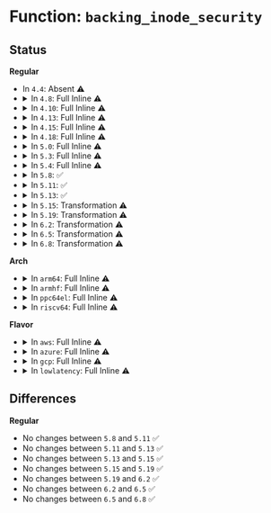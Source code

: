 # Function: <code>backing_inode_security</code>

## Status
<b>Regular</b>
<ul>
<li>
In <code>4.4</code>: Absent ⚠️
</li>
<li>
<details>
<summary>In <code>4.8</code>: Full Inline ⚠️</summary>

**Collision:** Unique Static

**Inline:** Full

**Transformation:** False

**Instances:**

```
In security/selinux/hooks.c (ffffffff81379ed7)
Location: security/selinux/hooks.c:310
Inline: True
Inline callers:
  - security/selinux/hooks.c:selinux_inode_post_setxattr
  - security/selinux/hooks.c:selinux_inode_setxattr
  - security/selinux/hooks.c:selinux_inode_rename
  - security/selinux/hooks.c:selinux_inode_rename
  - security/selinux/hooks.c:selinux_sb_remount
  - security/selinux/hooks.c:selinux_binder_transfer_file
  - security/selinux/hooks.c:may_link
  - security/selinux/hooks.c:selinux_sb_show_options
  - security/selinux/hooks.c:selinux_sb_clone_mnt_opts
  - security/selinux/hooks.c:selinux_sb_clone_mnt_opts
  - security/selinux/hooks.c:selinux_sb_clone_mnt_opts
  - security/selinux/hooks.c:selinux_sb_clone_mnt_opts
  - security/selinux/hooks.c:selinux_sb_clone_mnt_opts
```
</details>
</li>
<li>
<details>
<summary>In <code>4.10</code>: Full Inline ⚠️</summary>

**Collision:** Unique Static

**Inline:** Full

**Transformation:** False

**Instances:**

```
In security/selinux/hooks.c (ffffffff813905d7)
Location: security/selinux/hooks.c:311
Inline: True
Inline callers:
  - security/selinux/hooks.c:selinux_inode_post_setxattr
  - security/selinux/hooks.c:selinux_inode_setxattr
  - security/selinux/hooks.c:selinux_inode_rename
  - security/selinux/hooks.c:selinux_inode_rename
  - security/selinux/hooks.c:selinux_sb_remount
  - security/selinux/hooks.c:selinux_binder_transfer_file
  - security/selinux/hooks.c:may_link
  - security/selinux/hooks.c:selinux_sb_show_options
  - security/selinux/hooks.c:selinux_sb_clone_mnt_opts
  - security/selinux/hooks.c:selinux_sb_clone_mnt_opts
  - security/selinux/hooks.c:selinux_sb_clone_mnt_opts
  - security/selinux/hooks.c:selinux_sb_clone_mnt_opts
  - security/selinux/hooks.c:selinux_sb_clone_mnt_opts
```
</details>
</li>
<li>
<details>
<summary>In <code>4.13</code>: Full Inline ⚠️</summary>

**Collision:** Unique Static

**Inline:** Full

**Transformation:** False

**Instances:**

```
In security/selinux/hooks.c (ffffffff813a6a17)
Location: security/selinux/hooks.c:303
Inline: True
Inline callers:
  - security/selinux/hooks.c:selinux_inode_post_setxattr
  - security/selinux/hooks.c:selinux_inode_setxattr
  - security/selinux/hooks.c:selinux_inode_rename
  - security/selinux/hooks.c:selinux_inode_rename
  - security/selinux/hooks.c:selinux_sb_remount
  - security/selinux/hooks.c:selinux_binder_transfer_file
  - security/selinux/hooks.c:may_link
  - security/selinux/hooks.c:selinux_sb_show_options
  - security/selinux/hooks.c:selinux_sb_clone_mnt_opts
  - security/selinux/hooks.c:selinux_sb_clone_mnt_opts
  - security/selinux/hooks.c:selinux_sb_clone_mnt_opts
  - security/selinux/hooks.c:selinux_sb_clone_mnt_opts
  - security/selinux/hooks.c:selinux_sb_clone_mnt_opts
```
</details>
</li>
<li>
<details>
<summary>In <code>4.15</code>: Full Inline ⚠️</summary>

**Collision:** Unique Static

**Inline:** Full

**Transformation:** False

**Instances:**

```
In security/selinux/hooks.c (ffffffff813cc463)
Location: security/selinux/hooks.c:304
Inline: True
Inline callers:
  - security/selinux/hooks.c:selinux_inode_post_setxattr
  - security/selinux/hooks.c:selinux_inode_setxattr
  - security/selinux/hooks.c:selinux_inode_rename
  - security/selinux/hooks.c:selinux_inode_rename
  - security/selinux/hooks.c:selinux_sb_remount
  - security/selinux/hooks.c:selinux_binder_transfer_file
  - security/selinux/hooks.c:may_link
  - security/selinux/hooks.c:selinux_sb_show_options
  - security/selinux/hooks.c:selinux_sb_clone_mnt_opts
  - security/selinux/hooks.c:selinux_sb_clone_mnt_opts
  - security/selinux/hooks.c:selinux_sb_clone_mnt_opts
  - security/selinux/hooks.c:selinux_sb_clone_mnt_opts
  - security/selinux/hooks.c:selinux_sb_clone_mnt_opts
```
</details>
</li>
<li>
<details>
<summary>In <code>4.18</code>: Full Inline ⚠️</summary>

**Collision:** Unique Static

**Inline:** Full

**Transformation:** False

**Instances:**

```
In security/selinux/hooks.c (ffffffff814005ee)
Location: security/selinux/hooks.c:336
Inline: True
Inline callers:
  - security/selinux/hooks.c:selinux_inode_post_setxattr
  - security/selinux/hooks.c:selinux_inode_setxattr
  - security/selinux/hooks.c:selinux_inode_rename
  - security/selinux/hooks.c:selinux_inode_rename
  - security/selinux/hooks.c:selinux_sb_remount
  - security/selinux/hooks.c:selinux_binder_transfer_file
  - security/selinux/hooks.c:may_link
  - security/selinux/hooks.c:selinux_sb_show_options
  - security/selinux/hooks.c:selinux_sb_clone_mnt_opts
  - security/selinux/hooks.c:selinux_sb_clone_mnt_opts
  - security/selinux/hooks.c:selinux_sb_clone_mnt_opts
  - security/selinux/hooks.c:selinux_sb_clone_mnt_opts
  - security/selinux/hooks.c:selinux_sb_clone_mnt_opts
```
</details>
</li>
<li>
<details>
<summary>In <code>5.0</code>: Full Inline ⚠️</summary>

**Collision:** Unique Static

**Inline:** Full

**Transformation:** False

**Instances:**

```
In security/selinux/hooks.c (ffffffff8141c66e)
Location: security/selinux/hooks.c:321
Inline: True
Inline callers:
  - security/selinux/hooks.c:selinux_inode_post_setxattr
  - security/selinux/hooks.c:selinux_inode_setxattr
  - security/selinux/hooks.c:selinux_inode_rename
  - security/selinux/hooks.c:selinux_inode_rename
  - security/selinux/hooks.c:selinux_sb_remount
  - security/selinux/hooks.c:selinux_binder_transfer_file
  - security/selinux/hooks.c:may_link
  - security/selinux/hooks.c:selinux_sb_show_options
  - security/selinux/hooks.c:selinux_sb_clone_mnt_opts
  - security/selinux/hooks.c:selinux_sb_clone_mnt_opts
  - security/selinux/hooks.c:selinux_sb_clone_mnt_opts
  - security/selinux/hooks.c:selinux_sb_clone_mnt_opts
  - security/selinux/hooks.c:selinux_sb_clone_mnt_opts
```
</details>
</li>
<li>
<details>
<summary>In <code>5.3</code>: Full Inline ⚠️</summary>

**Collision:** Unique Static

**Inline:** Full

**Transformation:** False

**Instances:**

```
In security/selinux/hooks.c (ffffffff8144a05f)
Location: security/selinux/hooks.c:322
Inline: True
Inline callers:
  - security/selinux/hooks.c:selinux_inode_post_setxattr
  - security/selinux/hooks.c:selinux_inode_setxattr
  - security/selinux/hooks.c:selinux_inode_rename
  - security/selinux/hooks.c:selinux_inode_rename
  - security/selinux/hooks.c:selinux_sb_remount
  - security/selinux/hooks.c:selinux_binder_transfer_file
  - security/selinux/hooks.c:may_link
  - security/selinux/hooks.c:selinux_sb_show_options
  - security/selinux/hooks.c:selinux_sb_clone_mnt_opts
  - security/selinux/hooks.c:selinux_sb_clone_mnt_opts
  - security/selinux/hooks.c:selinux_sb_clone_mnt_opts
  - security/selinux/hooks.c:selinux_sb_clone_mnt_opts
  - security/selinux/hooks.c:selinux_sb_clone_mnt_opts
```
</details>
</li>
<li>
<details>
<summary>In <code>5.4</code>: Full Inline ⚠️</summary>

**Collision:** Unique Static

**Inline:** Full

**Transformation:** False

**Instances:**

```
In security/selinux/hooks.c (ffffffff81463d6f)
Location: security/selinux/hooks.c:324
Inline: True
Inline callers:
  - security/selinux/hooks.c:selinux_inode_post_setxattr
  - security/selinux/hooks.c:selinux_inode_setxattr
  - security/selinux/hooks.c:selinux_inode_rename
  - security/selinux/hooks.c:selinux_inode_rename
  - security/selinux/hooks.c:selinux_sb_remount
  - security/selinux/hooks.c:selinux_binder_transfer_file
  - security/selinux/hooks.c:may_link
  - security/selinux/hooks.c:selinux_sb_show_options
  - security/selinux/hooks.c:selinux_sb_clone_mnt_opts
  - security/selinux/hooks.c:selinux_sb_clone_mnt_opts
  - security/selinux/hooks.c:selinux_sb_clone_mnt_opts
  - security/selinux/hooks.c:selinux_sb_clone_mnt_opts
  - security/selinux/hooks.c:selinux_sb_clone_mnt_opts
```
</details>
</li>
<li>
<details>
<summary>In <code>5.8</code>: ✅</summary>

```c
struct inode_security_struct *backing_inode_security(struct dentry *dentry);
```

**Collision:** Unique Static

**Inline:** No

**Transformation:** False

**Instances:**

```
In security/selinux/hooks.c (ffffffff814b7d80)
Location: security/selinux/hooks.c:309
Inline: False
Direct callers:
  - security/selinux/hooks.c:selinux_inode_post_setxattr
  - security/selinux/hooks.c:selinux_inode_setxattr
  - security/selinux/hooks.c:selinux_sb_remount
  - security/selinux/hooks.c:selinux_binder_transfer_file
  - security/selinux/hooks.c:may_rename
  - security/selinux/hooks.c:may_rename
  - security/selinux/hooks.c:may_link
  - security/selinux/hooks.c:selinux_sb_show_options
  - security/selinux/hooks.c:selinux_sb_clone_mnt_opts
  - security/selinux/hooks.c:selinux_sb_clone_mnt_opts
  - security/selinux/hooks.c:selinux_sb_clone_mnt_opts
```
**Symbols:**

```
ffffffff814b7d80-ffffffff814b7de3: backing_inode_security (STB_LOCAL)
```
</details>
</li>
<li>
<details>
<summary>In <code>5.11</code>: ✅</summary>

```c
struct inode_security_struct *backing_inode_security(struct dentry *dentry);
```

**Collision:** Unique Static

**Inline:** No

**Transformation:** False

**Instances:**

```
In security/selinux/hooks.c (ffffffff814d5a90)
Location: security/selinux/hooks.c:310
Inline: False
Direct callers:
  - security/selinux/hooks.c:selinux_inode_post_setxattr
  - security/selinux/hooks.c:selinux_inode_setxattr
  - security/selinux/hooks.c:selinux_sb_remount
  - security/selinux/hooks.c:selinux_binder_transfer_file
  - security/selinux/hooks.c:may_rename
  - security/selinux/hooks.c:may_rename
  - security/selinux/hooks.c:may_link
  - security/selinux/hooks.c:selinux_sb_show_options
  - security/selinux/hooks.c:selinux_sb_clone_mnt_opts
  - security/selinux/hooks.c:selinux_sb_clone_mnt_opts
  - security/selinux/hooks.c:selinux_sb_clone_mnt_opts
```
**Symbols:**

```
ffffffff814d5a90-ffffffff814d5af3: backing_inode_security (STB_LOCAL)
```
</details>
</li>
<li>
<details>
<summary>In <code>5.13</code>: ✅</summary>

```c
struct inode_security_struct *backing_inode_security(struct dentry *dentry);
```

**Collision:** Unique Static

**Inline:** No

**Transformation:** False

**Instances:**

```
In security/selinux/hooks.c (ffffffff814dc8f0)
Location: security/selinux/hooks.c:346
Inline: False
Direct callers:
  - security/selinux/hooks.c:selinux_inode_post_setxattr
  - security/selinux/hooks.c:selinux_inode_setxattr
  - security/selinux/hooks.c:selinux_sb_remount
  - security/selinux/hooks.c:selinux_sb_mnt_opts_compat
  - security/selinux/hooks.c:selinux_binder_transfer_file
  - security/selinux/hooks.c:may_rename
  - security/selinux/hooks.c:may_rename
  - security/selinux/hooks.c:may_link
  - security/selinux/hooks.c:selinux_sb_show_options
  - security/selinux/hooks.c:selinux_sb_clone_mnt_opts
  - security/selinux/hooks.c:selinux_sb_clone_mnt_opts
  - security/selinux/hooks.c:selinux_sb_clone_mnt_opts
  - security/selinux/hooks.c:selinux_sb_clone_mnt_opts
  - security/selinux/hooks.c:selinux_sb_clone_mnt_opts
```
**Symbols:**

```
ffffffff814dc8f0-ffffffff814dc953: backing_inode_security (STB_LOCAL)
```
</details>
</li>
<li>
<details>
<summary>In <code>5.15</code>: Transformation ⚠️</summary>

```c
struct inode_security_struct *backing_inode_security(struct dentry *dentry);
```

**Collision:** Unique Static

**Inline:** No

**Transformation:** True

**Instances:**

```
In security/selinux/hooks.c (0)
Location: security/selinux/hooks.c:323
Inline: False
Direct callers:
  - security/selinux/hooks.c:selinux_inode_post_setxattr
  - security/selinux/hooks.c:selinux_inode_setxattr
  - security/selinux/hooks.c:selinux_sb_remount
  - security/selinux/hooks.c:selinux_sb_mnt_opts_compat
  - security/selinux/hooks.c:selinux_binder_transfer_file
  - security/selinux/hooks.c:may_rename
  - security/selinux/hooks.c:may_rename
  - security/selinux/hooks.c:may_link
  - security/selinux/hooks.c:selinux_sb_show_options
  - security/selinux/hooks.c:selinux_sb_clone_mnt_opts
  - security/selinux/hooks.c:selinux_sb_clone_mnt_opts
  - security/selinux/hooks.c:selinux_sb_clone_mnt_opts
  - security/selinux/hooks.c:selinux_sb_clone_mnt_opts
  - security/selinux/hooks.c:selinux_sb_clone_mnt_opts
```
**Symbols:**

```
ffffffff81535da0-ffffffff81535e14: backing_inode_security (STB_LOCAL)
ffffffff81cd3dc1-ffffffff81cd3dd6: backing_inode_security.cold (STB_LOCAL)
```
</details>
</li>
<li>
<details>
<summary>In <code>5.19</code>: Transformation ⚠️</summary>

```c
struct inode_security_struct *backing_inode_security(struct dentry *dentry);
```

**Collision:** Unique Static

**Inline:** No

**Transformation:** True

**Instances:**

```
In security/selinux/hooks.c (0)
Location: security/selinux/hooks.c:309
Inline: False
Direct callers:
  - security/selinux/hooks.c:selinux_inode_post_setxattr
  - security/selinux/hooks.c:selinux_inode_setxattr
  - security/selinux/hooks.c:selinux_sb_remount
  - security/selinux/hooks.c:selinux_sb_mnt_opts_compat
  - security/selinux/hooks.c:selinux_binder_transfer_file
  - security/selinux/hooks.c:may_rename
  - security/selinux/hooks.c:may_rename
  - security/selinux/hooks.c:may_link
  - security/selinux/hooks.c:selinux_sb_show_options
  - security/selinux/hooks.c:selinux_sb_clone_mnt_opts
  - security/selinux/hooks.c:selinux_sb_clone_mnt_opts
  - security/selinux/hooks.c:selinux_sb_clone_mnt_opts
  - security/selinux/hooks.c:selinux_sb_clone_mnt_opts
  - security/selinux/hooks.c:selinux_sb_clone_mnt_opts
```
**Symbols:**

```
ffffffff815cc320-ffffffff815cc3a0: backing_inode_security (STB_LOCAL)
ffffffff81e86dd4-ffffffff81e86de9: backing_inode_security.cold (STB_LOCAL)
```
</details>
</li>
<li>
<details>
<summary>In <code>6.2</code>: Transformation ⚠️</summary>

```c
struct inode_security_struct *backing_inode_security(struct dentry *dentry);
```

**Collision:** Unique Static

**Inline:** No

**Transformation:** True

**Instances:**

```
In security/selinux/hooks.c (0)
Location: security/selinux/hooks.c:311
Inline: False
Direct callers:
  - security/selinux/hooks.c:selinux_inode_post_setxattr
  - security/selinux/hooks.c:selinux_inode_setxattr
  - security/selinux/hooks.c:selinux_sb_remount
  - security/selinux/hooks.c:selinux_sb_mnt_opts_compat
  - security/selinux/hooks.c:selinux_binder_transfer_file
  - security/selinux/hooks.c:may_rename
  - security/selinux/hooks.c:may_rename
  - security/selinux/hooks.c:may_link
  - security/selinux/hooks.c:selinux_sb_show_options
  - security/selinux/hooks.c:selinux_sb_clone_mnt_opts
  - security/selinux/hooks.c:selinux_sb_clone_mnt_opts
  - security/selinux/hooks.c:selinux_sb_clone_mnt_opts
  - security/selinux/hooks.c:selinux_sb_clone_mnt_opts
  - security/selinux/hooks.c:selinux_sb_clone_mnt_opts
```
**Symbols:**

```
ffffffff81679530-ffffffff816795b0: backing_inode_security (STB_LOCAL)
ffffffff8207379a-ffffffff820737af: backing_inode_security.cold (STB_LOCAL)
```
</details>
</li>
<li>
<details>
<summary>In <code>6.5</code>: Transformation ⚠️</summary>

```c
struct inode_security_struct *backing_inode_security(struct dentry *dentry);
```

**Collision:** Unique Static

**Inline:** No

**Transformation:** True

**Instances:**

```
In security/selinux/hooks.c (0)
Location: security/selinux/hooks.c:307
Inline: False
Direct callers:
  - security/selinux/hooks.c:selinux_inode_post_setxattr
  - security/selinux/hooks.c:selinux_inode_setxattr
  - security/selinux/hooks.c:selinux_sb_remount
  - security/selinux/hooks.c:selinux_sb_mnt_opts_compat
  - security/selinux/hooks.c:selinux_binder_transfer_file
  - security/selinux/hooks.c:may_rename
  - security/selinux/hooks.c:may_rename
  - security/selinux/hooks.c:may_link
  - security/selinux/hooks.c:selinux_sb_show_options
  - security/selinux/hooks.c:selinux_sb_clone_mnt_opts
  - security/selinux/hooks.c:selinux_sb_clone_mnt_opts
  - security/selinux/hooks.c:selinux_sb_clone_mnt_opts
  - security/selinux/hooks.c:selinux_sb_clone_mnt_opts
  - security/selinux/hooks.c:selinux_sb_clone_mnt_opts
```
**Symbols:**

```
ffffffff816b16e0-ffffffff816b1760: backing_inode_security (STB_LOCAL)
ffffffff820f3394-ffffffff820f33a9: backing_inode_security.cold (STB_LOCAL)
```
</details>
</li>
<li>
<details>
<summary>In <code>6.8</code>: Transformation ⚠️</summary>

```c
struct inode_security_struct *backing_inode_security(struct dentry *dentry);
```

**Collision:** Unique Static

**Inline:** No

**Transformation:** True

**Instances:**

```
In security/selinux/hooks.c (0)
Location: security/selinux/hooks.c:335
Inline: False
Direct callers:
  - security/selinux/hooks.c:selinux_inode_post_setxattr
  - security/selinux/hooks.c:selinux_inode_setxattr
  - security/selinux/hooks.c:selinux_sb_remount
  - security/selinux/hooks.c:selinux_sb_mnt_opts_compat
  - security/selinux/hooks.c:selinux_binder_transfer_file
  - security/selinux/hooks.c:may_rename
  - security/selinux/hooks.c:may_rename
  - security/selinux/hooks.c:may_link
  - security/selinux/hooks.c:selinux_sb_show_options
  - security/selinux/hooks.c:selinux_sb_clone_mnt_opts
  - security/selinux/hooks.c:selinux_sb_clone_mnt_opts
  - security/selinux/hooks.c:selinux_sb_clone_mnt_opts
  - security/selinux/hooks.c:selinux_sb_clone_mnt_opts
  - security/selinux/hooks.c:selinux_sb_clone_mnt_opts
```
**Symbols:**

```
ffffffff816ee770-ffffffff816ee7f0: backing_inode_security (STB_LOCAL)
ffffffff821d050b-ffffffff821d0520: backing_inode_security.cold (STB_LOCAL)
```
</details>
</li>
</ul>
<b>Arch</b>
<ul>
<li>
<details>
<summary>In <code>arm64</code>: Full Inline ⚠️</summary>

**Collision:** Unique Static

**Inline:** Full

**Transformation:** False

**Instances:**

```
In security/selinux/hooks.c (ffff800010551d94)
Location: security/selinux/hooks.c:324
Inline: True
Inline callers:
  - security/selinux/hooks.c:selinux_inode_post_setxattr
  - security/selinux/hooks.c:selinux_inode_setxattr
  - security/selinux/hooks.c:selinux_inode_rename
  - security/selinux/hooks.c:selinux_inode_rename
  - security/selinux/hooks.c:selinux_sb_remount
  - security/selinux/hooks.c:selinux_binder_transfer_file
  - security/selinux/hooks.c:may_link
  - security/selinux/hooks.c:selinux_sb_show_options
  - security/selinux/hooks.c:selinux_sb_clone_mnt_opts
  - security/selinux/hooks.c:selinux_sb_clone_mnt_opts
  - security/selinux/hooks.c:selinux_sb_clone_mnt_opts
  - security/selinux/hooks.c:selinux_sb_clone_mnt_opts
  - security/selinux/hooks.c:selinux_sb_clone_mnt_opts
```
</details>
</li>
<li>
<details>
<summary>In <code>armhf</code>: Full Inline ⚠️</summary>

**Collision:** Unique Static

**Inline:** Full

**Transformation:** False

**Instances:**

```
In security/selinux/hooks.c (c07040c0)
Location: security/selinux/hooks.c:324
Inline: True
Inline callers:
  - security/selinux/hooks.c:selinux_inode_post_setxattr
  - security/selinux/hooks.c:selinux_inode_setxattr
  - security/selinux/hooks.c:selinux_inode_rename
  - security/selinux/hooks.c:selinux_inode_rename
  - security/selinux/hooks.c:selinux_sb_remount
  - security/selinux/hooks.c:selinux_binder_transfer_file
  - security/selinux/hooks.c:may_link
  - security/selinux/hooks.c:selinux_sb_show_options
  - security/selinux/hooks.c:selinux_sb_clone_mnt_opts
  - security/selinux/hooks.c:selinux_sb_clone_mnt_opts
  - security/selinux/hooks.c:selinux_sb_clone_mnt_opts
  - security/selinux/hooks.c:selinux_sb_clone_mnt_opts
  - security/selinux/hooks.c:selinux_sb_clone_mnt_opts
```
</details>
</li>
<li>
<details>
<summary>In <code>ppc64el</code>: Full Inline ⚠️</summary>

**Collision:** Unique Static

**Inline:** Full

**Transformation:** False

**Instances:**

```
In security/selinux/hooks.c (c0000000006a8490)
Location: security/selinux/hooks.c:324
Inline: True
Inline callers:
  - security/selinux/hooks.c:selinux_inode_post_setxattr
  - security/selinux/hooks.c:selinux_inode_setxattr
  - security/selinux/hooks.c:selinux_inode_rename
  - security/selinux/hooks.c:selinux_inode_rename
  - security/selinux/hooks.c:selinux_sb_remount
  - security/selinux/hooks.c:selinux_binder_transfer_file
  - security/selinux/hooks.c:may_link
  - security/selinux/hooks.c:selinux_sb_show_options
  - security/selinux/hooks.c:selinux_sb_clone_mnt_opts
  - security/selinux/hooks.c:selinux_sb_clone_mnt_opts
  - security/selinux/hooks.c:selinux_sb_clone_mnt_opts
  - security/selinux/hooks.c:selinux_sb_clone_mnt_opts
  - security/selinux/hooks.c:selinux_sb_clone_mnt_opts
```
</details>
</li>
<li>
<details>
<summary>In <code>riscv64</code>: Full Inline ⚠️</summary>

**Collision:** Unique Static

**Inline:** Full

**Transformation:** False

**Instances:**

```
In security/selinux/hooks.c (ffffffe0003aae30)
Location: security/selinux/hooks.c:324
Inline: True
Inline callers:
  - security/selinux/hooks.c:selinux_inode_post_setxattr
  - security/selinux/hooks.c:selinux_inode_setxattr
  - security/selinux/hooks.c:selinux_inode_rename
  - security/selinux/hooks.c:selinux_inode_rename
  - security/selinux/hooks.c:selinux_sb_remount
  - security/selinux/hooks.c:selinux_binder_transfer_file
  - security/selinux/hooks.c:may_link
  - security/selinux/hooks.c:selinux_sb_show_options
  - security/selinux/hooks.c:selinux_sb_clone_mnt_opts
  - security/selinux/hooks.c:selinux_sb_clone_mnt_opts
  - security/selinux/hooks.c:selinux_sb_clone_mnt_opts
  - security/selinux/hooks.c:selinux_sb_clone_mnt_opts
  - security/selinux/hooks.c:selinux_sb_clone_mnt_opts
```
</details>
</li>
</ul>
<b>Flavor</b>
<ul>
<li>
<details>
<summary>In <code>aws</code>: Full Inline ⚠️</summary>

**Collision:** Unique Static

**Inline:** Full

**Transformation:** False

**Instances:**

```
In security/selinux/hooks.c (ffffffff8145c34f)
Location: security/selinux/hooks.c:324
Inline: True
Inline callers:
  - security/selinux/hooks.c:selinux_inode_post_setxattr
  - security/selinux/hooks.c:selinux_inode_setxattr
  - security/selinux/hooks.c:selinux_inode_rename
  - security/selinux/hooks.c:selinux_inode_rename
  - security/selinux/hooks.c:selinux_sb_remount
  - security/selinux/hooks.c:selinux_binder_transfer_file
  - security/selinux/hooks.c:may_link
  - security/selinux/hooks.c:selinux_sb_show_options
  - security/selinux/hooks.c:selinux_sb_clone_mnt_opts
  - security/selinux/hooks.c:selinux_sb_clone_mnt_opts
  - security/selinux/hooks.c:selinux_sb_clone_mnt_opts
  - security/selinux/hooks.c:selinux_sb_clone_mnt_opts
  - security/selinux/hooks.c:selinux_sb_clone_mnt_opts
```
</details>
</li>
<li>
<details>
<summary>In <code>azure</code>: Full Inline ⚠️</summary>

**Collision:** Unique Static

**Inline:** Full

**Transformation:** False

**Instances:**

```
In security/selinux/hooks.c (ffffffff8144cd7f)
Location: security/selinux/hooks.c:324
Inline: True
Inline callers:
  - security/selinux/hooks.c:selinux_inode_post_setxattr
  - security/selinux/hooks.c:selinux_inode_setxattr
  - security/selinux/hooks.c:selinux_inode_rename
  - security/selinux/hooks.c:selinux_inode_rename
  - security/selinux/hooks.c:selinux_sb_remount
  - security/selinux/hooks.c:selinux_binder_transfer_file
  - security/selinux/hooks.c:may_link
  - security/selinux/hooks.c:selinux_sb_show_options
  - security/selinux/hooks.c:selinux_sb_clone_mnt_opts
  - security/selinux/hooks.c:selinux_sb_clone_mnt_opts
  - security/selinux/hooks.c:selinux_sb_clone_mnt_opts
  - security/selinux/hooks.c:selinux_sb_clone_mnt_opts
  - security/selinux/hooks.c:selinux_sb_clone_mnt_opts
```
</details>
</li>
<li>
<details>
<summary>In <code>gcp</code>: Full Inline ⚠️</summary>

**Collision:** Unique Static

**Inline:** Full

**Transformation:** False

**Instances:**

```
In security/selinux/hooks.c (ffffffff814583ef)
Location: security/selinux/hooks.c:324
Inline: True
Inline callers:
  - security/selinux/hooks.c:selinux_inode_post_setxattr
  - security/selinux/hooks.c:selinux_inode_setxattr
  - security/selinux/hooks.c:selinux_inode_rename
  - security/selinux/hooks.c:selinux_inode_rename
  - security/selinux/hooks.c:selinux_sb_remount
  - security/selinux/hooks.c:selinux_binder_transfer_file
  - security/selinux/hooks.c:may_link
  - security/selinux/hooks.c:selinux_sb_show_options
  - security/selinux/hooks.c:selinux_sb_clone_mnt_opts
  - security/selinux/hooks.c:selinux_sb_clone_mnt_opts
  - security/selinux/hooks.c:selinux_sb_clone_mnt_opts
  - security/selinux/hooks.c:selinux_sb_clone_mnt_opts
  - security/selinux/hooks.c:selinux_sb_clone_mnt_opts
```
</details>
</li>
<li>
<details>
<summary>In <code>lowlatency</code>: Full Inline ⚠️</summary>

**Collision:** Unique Static

**Inline:** Full

**Transformation:** False

**Instances:**

```
In security/selinux/hooks.c (ffffffff8146deef)
Location: security/selinux/hooks.c:324
Inline: True
Inline callers:
  - security/selinux/hooks.c:selinux_inode_post_setxattr
  - security/selinux/hooks.c:selinux_inode_setxattr
  - security/selinux/hooks.c:selinux_inode_rename
  - security/selinux/hooks.c:selinux_inode_rename
  - security/selinux/hooks.c:selinux_sb_remount
  - security/selinux/hooks.c:selinux_binder_transfer_file
  - security/selinux/hooks.c:may_link
  - security/selinux/hooks.c:selinux_sb_show_options
  - security/selinux/hooks.c:selinux_sb_clone_mnt_opts
  - security/selinux/hooks.c:selinux_sb_clone_mnt_opts
  - security/selinux/hooks.c:selinux_sb_clone_mnt_opts
  - security/selinux/hooks.c:selinux_sb_clone_mnt_opts
  - security/selinux/hooks.c:selinux_sb_clone_mnt_opts
```
</details>
</li>
</ul>

## Differences
<b>Regular</b>
<ul>
<li>
No changes between <code>5.8</code> and <code>5.11</code> ✅
</li>
<li>
No changes between <code>5.11</code> and <code>5.13</code> ✅
</li>
<li>
No changes between <code>5.13</code> and <code>5.15</code> ✅
</li>
<li>
No changes between <code>5.15</code> and <code>5.19</code> ✅
</li>
<li>
No changes between <code>5.19</code> and <code>6.2</code> ✅
</li>
<li>
No changes between <code>6.2</code> and <code>6.5</code> ✅
</li>
<li>
No changes between <code>6.5</code> and <code>6.8</code> ✅
</li>
</ul>
